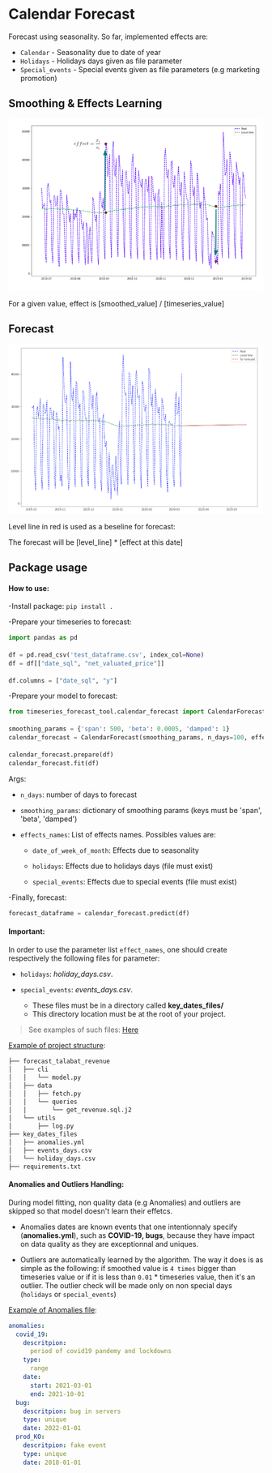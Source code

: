 # Calendar Forecast

Forecast using seasonality. So far, implemented effects are:

* `Calendar` - Seasonality due to date of year
* `Holidays` - Holidays days given as file parameter
* `Special_events` - Special events given as file parameters (e.g marketing promotion)

## Smoothing & Effects Learning

![Effects learning](img/calendar.png)

For a given value, effect is [smoothed_value] / [timeseries_value]

## Forecast

![Forecast](img/level_line.png)

Level line in red is used as a beseline for forecast:

The forecast will be [level_line] * [effect at this date]

## Package usage

#### How to use:

-Install package: `pip install .`


-Prepare your timeseries to forecast:
```py
import pandas as pd

df = pd.read_csv('test_dataframe.csv', index_col=None)
df = df[["date_sql", "net_valuated_price"]]

df.columns = ["date_sql", "y"]
```

-Prepare your model to forecast:

```py
from timeseries_forecast_tool.calendar_forecast import CalendarForecast

smoothing_params = {'span': 500, 'beta': 0.0005, 'damped': 1}
calendar_forecast = CalendarForecast(smoothing_params, n_days=100, effects_names=["holidays"])

calendar_forecast.prepare(df)
calendar_forecast.fit(df)
```

Args:

* ```n_days```: number of days to forecast

* ```smoothing_params```: dictionary of smoothing params (keys must be 'span', 'beta', 'damped')

* ```effects_names```: List of effects names. Possibles values are:
    * `date_of_week_of_month`: Effects due to seasonality
  
    * `holidays`: Effects due to holidays days (file must exist)
  
    * `special_events`: Effects due to special events (file must exist)
    

-Finally, forecast:
```py
forecast_dataframe = calendar_forecast.predict(df)
```


#### Important:

In order to use the parameter list `effect_names`, one should create respectively the following files for parameter:


* ```holidays```: <em>holiday_days.csv</em>.

* ```special_events```: <em>events_days.csv</em>.



    * These files must be in a directory called <strong>key_dates_files/</strong>
    * This directory location must be at the root of your project.

> See examples of such files: [Here]()


<u>Example of project structure</u>:

    ├── forecast_talabat_revenue
    │   ├── cli
    │   │   └── model.py
    │   ├── data
    │   │   ├── fetch.py
    │   │   └── queries
    │   │       └── get_revenue.sql.j2
    │   └── utils
    │       ├── log.py
    ├── key_dates_files
    │   ├── anomalies.yml
    │   ├── events_days.csv
    │   └── holiday_days.csv
    ├── requirements.txt


#### Anomalies and Outliers Handling:
During model fitting, non quality data (e.g Anomalies) and outliers are skipped so that model doesn't learn their effetcs.

* Anomalies dates are known events that one intentionnaly specify (<strong>anomalies.yml</strong>), such as <strong>COVID-19, bugs</strong>, because they have impact on data quality as they are exceptionnal and uniques.

* Outliers are automatically learned by the algorithm. The way it does is as simple as the following: if smoothed value is ```4 times``` bigger than timeseries value or if it is less than ```0.01``` * timeseries value, then it's an outlier.
The outlier check will be made only on non special days (`holidays` or `special_events`)



<u>Example of Anomalies file</u>:

```yaml
anomalies:
  covid_19:
    descritpion:
      period of covid19 pandemy and lockdowns
    type:
      range
    date:
      start: 2021-03-01
      end: 2021-10-01
  bug:
    descritpion: bug in servers
    type: unique
    date: 2022-01-01
  prod_KO:
    descritpion: fake event
    type: unique
    date: 2018-01-01
``` 